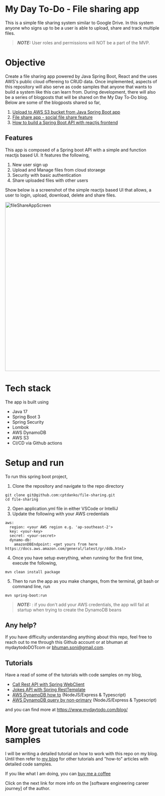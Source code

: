 # My Day To-Do - File sharing app

This is a simple file sharing system similar to Google Drive. In this system anyone who signs up to be a user is able to upload, share and track multiple files.

> **_NOTE:_**  User roles and permissions will NOT be a part of the MVP.

# Objective
Create a file sharing app powered by Java Spring Boot, React and the uses AWS's public cloud offereing to CRUD data. Once implemented, aspects of this repository will also serve as code samples that anyone that wants to build a system like this can learn from. During development, there will also be a series of blogposts that will be shared on the My Day To-Do blog. Below are some of the blogposts shared so far,
1. [Upload to AWS S3 bucket from Java Spring Boot app]
2. [File share app - social file share feature]
3. [How to build a Spring Boot API with reactjs frontend]

## Features
This app is composed of a Spring boot API with a simple and function reactjs based UI. It features the following, 
1. New user sign up
2. Upload and Manage files from cloud storaege
3. Security with basic authentication
4. Share uploaded files with other users

Show below is a screenshot of the simple reactjs based UI that allows, a user to login, upload, download, delete and share files.

<img width="549" alt="fileShareAppScreen" src="https://github.com/cptdanko/file-sharing-app/assets/919243/128dccfa-7792-42bc-a10a-8ac961356376">

# Tech stack
The app is built using 
- Java 17
- Spring Boot 3
- Spring Security
- Lombok
- AWS DynamoDB
- AWS S3
- CI/CD via Github actions

# Setup and run
To run this spring boot project, 
1. Clone the repository and navigate to the repo directory
```shell
git clone git@github.com:cptdanko/file-sharing.git
cd file-sharing
```
2. Open application.yml file in either VSCode or IntelliJ
3. Update the following with your AWS credentials
```shell
aws:
  region: <your AWS region e.g. 'ap-southeast-2'> 
  key: <your-key>
  secret: <your-secret>
  dynamo-db:
    amazonDBEndpoint: <get yours from here https://docs.aws.amazon.com/general/latest/gr/ddb.html>
```
4. Once you have setup everything, when running for the first time, execute the following, 
 ```
mvn clean install package 
```
5. Then to run the app as you make changes, from the terminal, git bash or command line, run
```shell
mvn spring-boot:run
```
> **_NOTE:_** : if you don't add your AWS credentials, the app will fail at startup when trying to create the DynamoDB beans

## Any help?
If you have difficulty understanding anything about this repo, feel free to reach out to me through this Github account or at bhuman at mydaytodoDOTcom or bhuman.soni@gmail.com.

## Tutorials
Have a read of some of the tutorials with code samples on my blog,

- [Call Rest API with Spring WebClient]
- [Jokes API with Spring RestTemplate]
- [AWS DynamoDB how to] (NodeJS/Express & Typescript)
- [AWS DynamoDB query by non-primary] (NodeJS/Express & Typescript)

and you can find more at https://www.mydaytodo.com/blog/

# More great tutorials and code samples
I will be writing a detailed tutorial on how to work with this repo on my blog. Until then refer to [my blog] for other tutorials and "how-to" articles with detailed code samples.

If you like what I am doing, you can [buy me a coffee]

Click on the next link for more info on the [software engineering career journey] of the author.

[Upload to AWS S3 bucket from Java Spring Boot app]: https://mydaytodo.com/upload-to-aws-s3-bucket-from-java-spring-boot-app/
[File share app - social file share feature]: https://mydaytodo.com/epic-social-file-share-feature/
[How to build a Spring Boot API with reactjs frontend]: https://mydaytodo.com/spring-boot-api-with-reactjs/
[Jokes API with Spring RestTemplate]: https://mydaytodo.com/how-to-build-a-jokes-client-in-java-spring-boot-with-resttemplate/
[Call Rest API with Spring WebClient]: https://mydaytodo.com/how-to-call-rest-api-with-webclient/
[Node Typescript CRUD Notes]: https://github.com/cptdanko/node_typescript_crud_notes
[AWS DynamoDB query by non-primary]: https://mydaytodo.com/how-to-query-dynamodb-with-non-primary-key-column/
[AWS DynamoDB how to]: https://mydaytodo.com/aws-dynamodb-typescript-how-to/
[frontend in the repo]: https://github.com/cptdanko/react_typescript_todo_list
[native iOS app]: https://apps.apple.com/au/app/my-day-to-do-smart-task-list/id1020072048
[line 16]: https://github.com/cptdanko/nodetypescriptcrudnotes/blob/main/src/db.ts#L16
[my blog]: https://mydaytodo.com/blog/
[line 17]: https://github.com/cptdanko/nodetypescriptcrudnotes/blob/main/src/db.ts#L17
[AWS docs]: https://docs.aws.amazon.com/cli/latest/userguide/cli-configure-envvars.html
[blogpost]: https://mydaytodo.com/blog/
[buy me a coffee]: https://www.buymeacoffee.com/bhumansoni
